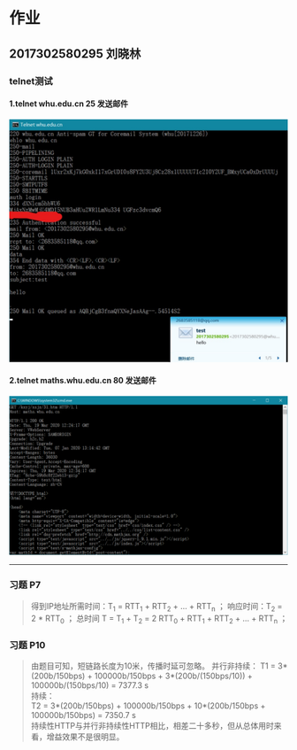 # 作业

## 2017302580295 刘晓林  

### telnet测试

#### 1.telnet whu.edu.cn 25 发送邮件  

![avatar](test1.png)

#### 2.telnet maths.whu.edu.cn 80 发送邮件  

![avatar](test2.png)

---

### 习题 P7

> 得到IP地址所需时间：T<sub>1</sub> = RTT<sub>1</sub> + RTT<sub>2</sub> + … + RTT<sub>n</sub> ；
> 响应时间：T<sub>2</sub> = 2 * RTT<sub>0</sub> ；
> 总时间 T = T<sub>1</sub> + T<sub>2</sub> = 2 RTT<sub>0</sub> + RTT<sub>1</sub> + RTT<sub>2</sub> + … + RTT<sub>n</sub> ；

### 习题 P10

> 由题目可知，短链路长度为10米，传播时延可忽略。
> 并行非持续：
> T1 = 3*(200b/150bps) + 100000b/150bps + 3*(200b/(150bps/10)) + 100000b/(150bps/10) = 7377.3 s  
> 持续：  
> T2 = 3*(200b/150bps) + 100000b/150bps + 10*(200b/150bps + 100000b/150bps) = 7350.7 s  
> 持续性HTTP与并行非持续性HTTP相比，相差二十多秒，但从总体用时来看，增益效果不是很明显。  

